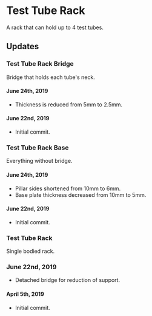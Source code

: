 # Test Tube Rack

A rack that can hold up to 4 test tubes.

## Updates

### Test Tube Rack Bridge

Bridge that holds each tube's neck.

#### June 24th, 2019
* Thickness is reduced from 5mm to 2.5mm.

#### June 22nd, 2019
* Initial commit.

### Test Tube Rack Base

Everything without bridge.

#### June 24th, 2019
* Pillar sides shortened from 10mm to 6mm.
* Base plate thickness decreased from 10mm to 5mm.

#### June 22nd, 2019
* Initial commit.

### Test Tube Rack

Single bodied rack.

### June 22nd, 2019
* Detached bridge for reduction of support.

#### April 5th, 2019
* Initial commit.
